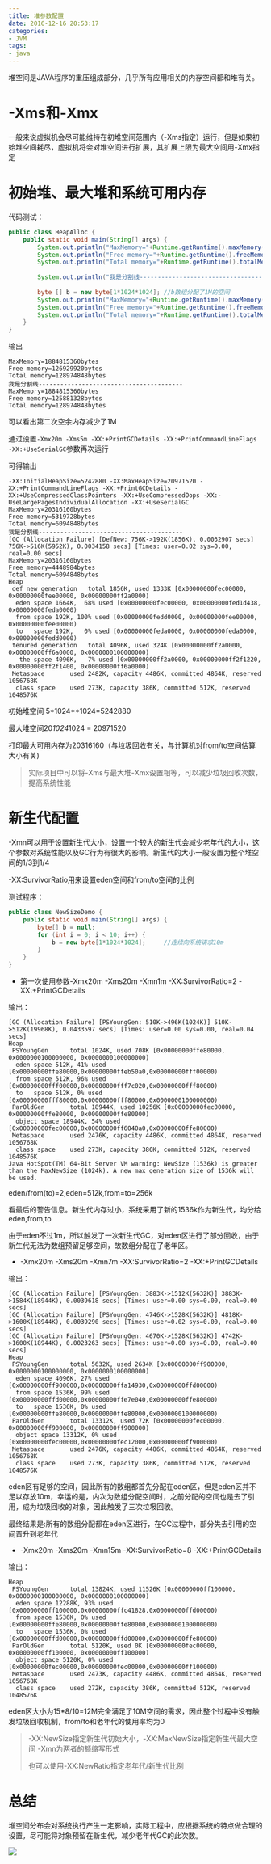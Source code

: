 ```yaml
---
title: 堆参数配置
date: 2016-12-16 20:53:17
categories:
- JVM
tags:
- java
---
```


堆空间是JAVA程序的重压组成部分，几乎所有应用相关的内存空间都和堆有关。

# -Xms和-Xmx

一般来说虚拟机会尽可能维持在初堆空间范围内（-Xms指定）运行，但是如果初始堆空间耗尽，虚拟机将会对堆空间进行扩展，其扩展上限为最大空间用-Xmx指定

<!--more-->

# 初始堆、最大堆和系统可用内存

代码测试：

```java
public class HeapAlloc {
	public static void main(String[] args) {
		System.out.println("MaxMemory="+Runtime.getRuntime().maxMemory()+"bytes");
		System.out.println("Free memory="+Runtime.getRuntime().freeMemory()+"bytes");
		System.out.println("Total memory="+Runtime.getRuntime().totalMemory()+"bytes");
		
		System.out.println("我是分割线----------------------------------------");
		
		byte [] b = new byte[1*1024*1024]; //b数组分配了1M的空间
		System.out.println("MaxMemory="+Runtime.getRuntime().maxMemory()+"bytes");
		System.out.println("Free memory="+Runtime.getRuntime().freeMemory()+"bytes");
		System.out.println("Total memory="+Runtime.getRuntime().totalMemory()+"bytes");
	}
}
```

输出

```
MaxMemory=1884815360bytes
Free memory=126929920bytes
Total memory=128974848bytes
我是分割线----------------------------------------
MaxMemory=1884815360bytes
Free memory=125881328bytes
Total memory=128974848bytes
```

可以看出第二次空余内存减少了1M

通过设置`-Xmx20m -Xms5m -XX:+PrintGCDetails -XX:+PrintCommandLineFlags -XX:+UseSerialGC`参数再次运行

可得输出

```
-XX:InitialHeapSize=5242880 -XX:MaxHeapSize=20971520 -XX:+PrintCommandLineFlags -XX:+PrintGCDetails -XX:+UseCompressedClassPointers -XX:+UseCompressedOops -XX:-UseLargePagesIndividualAllocation -XX:+UseSerialGC 
MaxMemory=20316160bytes
Free memory=5319728bytes
Total memory=6094848bytes
我是分割线----------------------------------------
[GC (Allocation Failure) [DefNew: 756K->192K(1856K), 0.0032907 secs] 756K->516K(5952K), 0.0034158 secs] [Times: user=0.02 sys=0.00, real=0.00 secs] 
MaxMemory=20316160bytes
Free memory=4448984bytes
Total memory=6094848bytes
Heap
 def new generation   total 1856K, used 1333K [0x00000000fec00000, 0x00000000fee00000, 0x00000000ff2a0000)
  eden space 1664K,  68% used [0x00000000fec00000, 0x00000000fed1d438, 0x00000000feda0000)
  from space 192K, 100% used [0x00000000fedd0000, 0x00000000fee00000, 0x00000000fee00000)
  to   space 192K,   0% used [0x00000000feda0000, 0x00000000feda0000, 0x00000000fedd0000)
 tenured generation   total 4096K, used 324K [0x00000000ff2a0000, 0x00000000ff6a0000, 0x0000000100000000)
   the space 4096K,   7% used [0x00000000ff2a0000, 0x00000000ff2f1220, 0x00000000ff2f1400, 0x00000000ff6a0000)
 Metaspace       used 2482K, capacity 4486K, committed 4864K, reserved 1056768K
  class space    used 273K, capacity 386K, committed 512K, reserved 1048576K
```

初始堆空间 5*1024**1024=5242880

最大堆空间20*1024*1024 = 20971520

打印最大可用内存为20316160（与垃圾回收有关，与计算机对from/to空间估算大小有关)

> 实际项目中可以将-Xms与最大堆-Xmx设置相等，可以减少垃圾回收次数，提高系统性能

# 新生代配置

-Xmn可以用于设置新生代大小，设置一个较大的新生代会减少老年代的大小，这个参数对系统性能以及GC行为有很大的影响。新生代的大小一般设置为整个堆空间的1/3到1/4

-XX:SurvivorRatio用来设置eden空间和from/to空间的比例

测试程序：

```java
public class NewSizeDemo {
	public static void main(String[] args) {
		byte[] b = null;
		for (int i = 0; i < 10; i++) { 
			b = new byte[1*1024*1024];     //连续向系统请求10m
		}
	}
}
```

- 第一次使用参数-Xmx20m -Xms20m -Xmn1m -XX:SurvivorRatio=2 -XX:+PrintGCDetails

输出：

```
[GC (Allocation Failure) [PSYoungGen: 510K->496K(1024K)] 510K->512K(19968K), 0.0433597 secs] [Times: user=0.00 sys=0.00, real=0.04 secs] 
Heap
 PSYoungGen      total 1024K, used 708K [0x00000000ffe80000, 0x0000000100000000, 0x0000000100000000)
  eden space 512K, 41% used [0x00000000ffe80000,0x00000000ffeb50a0,0x00000000fff00000)
  from space 512K, 96% used [0x00000000fff00000,0x00000000fff7c020,0x00000000fff80000)
  to   space 512K, 0% used [0x00000000fff80000,0x00000000fff80000,0x0000000100000000)
 ParOldGen       total 18944K, used 10256K [0x00000000fec00000, 0x00000000ffe80000, 0x00000000ffe80000)
  object space 18944K, 54% used [0x00000000fec00000,0x00000000ff6040a0,0x00000000ffe80000)
 Metaspace       used 2476K, capacity 4486K, committed 4864K, reserved 1056768K
  class space    used 273K, capacity 386K, committed 512K, reserved 1048576K
Java HotSpot(TM) 64-Bit Server VM warning: NewSize (1536k) is greater than the MaxNewSize (1024k). A new max generation size of 1536k will be used.
```

eden/from(to)=2,eden=512k,from=to=256k

看最后的警告信息。新生代内存过小，系统采用了新的1536k作为新生代，均分给eden,from,to

由于eden不过1m，所以触发了一次新生代GC，对eden区进行了部分回收，由于新生代无法为数组预留足够空间，故数组分配在了老年区。

- -Xmx20m -Xms20m -Xmn7m -XX:SurvivorRatio=2 -XX:+PrintGCDetails

输出：

```
[GC (Allocation Failure) [PSYoungGen: 3883K->1512K(5632K)] 3883K->1584K(18944K), 0.0039618 secs] [Times: user=0.00 sys=0.00, real=0.00 secs] 
[GC (Allocation Failure) [PSYoungGen: 4746K->1528K(5632K)] 4818K->1600K(18944K), 0.0039290 secs] [Times: user=0.02 sys=0.00, real=0.00 secs] 
[GC (Allocation Failure) [PSYoungGen: 4670K->1528K(5632K)] 4742K->1600K(18944K), 0.0023263 secs] [Times: user=0.00 sys=0.00, real=0.00 secs] 
Heap
 PSYoungGen      total 5632K, used 2634K [0x00000000ff900000, 0x0000000100000000, 0x0000000100000000)
  eden space 4096K, 27% used [0x00000000ff900000,0x00000000ffa14930,0x00000000ffd00000)
  from space 1536K, 99% used [0x00000000ffd00000,0x00000000ffe7e040,0x00000000ffe80000)
  to   space 1536K, 0% used [0x00000000ffe80000,0x00000000ffe80000,0x0000000100000000)
 ParOldGen       total 13312K, used 72K [0x00000000fec00000, 0x00000000ff900000, 0x00000000ff900000)
  object space 13312K, 0% used [0x00000000fec00000,0x00000000fec12000,0x00000000ff900000)
 Metaspace       used 2476K, capacity 4486K, committed 4864K, reserved 1056768K
  class space    used 273K, capacity 386K, committed 512K, reserved 1048576K
```

eden区有足够的空间，因此所有的数组都首先分配在eden区，但是eden区并不足以存放10m，幸运的是，内次为数组分配空间时，之前分配的空间也是去了引用，成为垃圾回收的对象，因此触发了三次垃圾回收。

最终结果是:所有的数组分配都在eden区进行，在GC过程中，部分失去引用的空间晋升到老年代

- -Xmx20m -Xms20m -Xmn15m -XX:SurvivorRatio=8 -XX:+PrintGCDetails

输出：

```
Heap
 PSYoungGen      total 13824K, used 11526K [0x00000000ff100000, 0x0000000100000000, 0x0000000100000000)
  eden space 12288K, 93% used [0x00000000ff100000,0x00000000ffc41828,0x00000000ffd00000)
  from space 1536K, 0% used [0x00000000ffe80000,0x00000000ffe80000,0x0000000100000000)
  to   space 1536K, 0% used [0x00000000ffd00000,0x00000000ffd00000,0x00000000ffe80000)
 ParOldGen       total 5120K, used 0K [0x00000000fec00000, 0x00000000ff100000, 0x00000000ff100000)
  object space 5120K, 0% used [0x00000000fec00000,0x00000000fec00000,0x00000000ff100000)
 Metaspace       used 2473K, capacity 4486K, committed 4864K, reserved 1056768K
  class space    used 272K, capacity 386K, committed 512K, reserved 1048576K
```

eden区大小为15*8/10=12M完全满足了10M空间的需求，因此整个过程中没有触发垃圾回收机制，from/to和老年代的使用率均为0

> -XX:NewSize指定新生代初始大小，-XX:MaxNewSize指定新生代最大空间 -Xmn为两者的额缩写形式
>
> 也可以使用-XX:NewRatio指定老年代/新生代比例

# 总结

堆空间分布会对系统执行产生一定影响，实际工程中，应根据系统的特点做合理的设置，尽可能将对象预留在新生代，减少老年代GC的此次数。

![](https://shinerio.oss-cn-beijing.aliyuncs.com/blog_images/jvm/jvm_heap_param.png)

